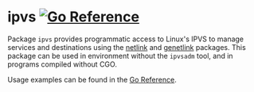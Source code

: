# ipvs [![Go Reference](https://pkg.go.dev/badge/github.com/cloudflare/ipvs#section-readme.svg)](https://pkg.go.dev/github.com/cloudflare/ipvs#section-readme)

Package `ipvs` provides programmatic access to Linux's IPVS to manage services
and destinations using the [netlink](github.com/mdlayher/netlink) and
[genetlink](https://pkg.go.dev/github.com/mdlayher/genetlink) packages. This
package can be used in environment without the `ipvsadm` tool, and in programs
compiled without CGO.

Usage examples can be found in the [Go Reference](https://pkg.go.dev/github.com/cloudflare/ipvs#pkg-examples).
